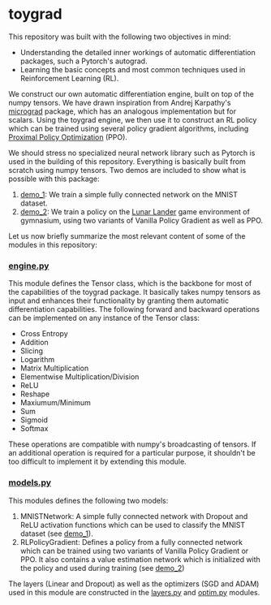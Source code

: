 # toygrad

This repository was built with the following two objectives in mind:

- Understanding the detailed inner workings of automatic differentiation packages, such a Pytorch's autograd.
- Learning the basic concepts and most common techniques used in Reinforcement Learning (RL).

We construct our own automatic differentiation engine, built on top of the numpy tensors. We have drawn inspiration 
from Andrej Karpathy's [micrograd](https://github.com/karpathy/micrograd) package, which has an analogous implementation
but for scalars. Using the toygrad engine, we then use it to construct an RL policy which can be trained 
using several policy gradient algorithms, including [Proximal Policy Optimization](https://arxiv.org/pdf/1707.06347.pdf) (PPO). 

We should stress no specialized neural network library such as Pytorch is used in the building of this repository. Everything is basically built from scratch using numpy tensors. Two demos are included to show what is possible with this package:

1. [demo_1](https://github.com/feliperosso/toygrad/tree/main/demo_1): We train a simple fully connected network on the MNIST dataset.
2. [demo_2](https://github.com/feliperosso/toygrad/tree/main/demo_2): We train a policy on the [Lunar Lander](https://gymnasium.farama.org/environments/box2d/lunar_lander/) game environment of gymnasium, using two variants of Vanilla Policy Gradient as well as PPO.

Let us now briefly summarize the most relevant content of some of the modules in this repository:

### [engine.py](https://github.com/feliperosso/toygrad/blob/main/toygrad/engine.py)

This module defines the Tensor class, which is the backbone for most of the capabilities of 
the toygrad package. It basically takes numpy tensors as input and enhances their 
functionality by granting them automatic differentiation capabilities. The following 
forward and backward operations can be implemented on any instance of the Tensor class:

- Cross Entropy
- Addition
- Slicing
- Logarithm
- Matrix Multiplication
- Elementwise Multiplication/Division
- ReLU
- Reshape
- Maxiumum/Minimum
- Sum
- Sigmoid
- Softmax

These operations are compatible with numpy's broadcasting of tensors. If an additional
operation is required for a particular purpose, it shouldn't be too difficult to implement
it by extending this module.

### [models.py](https://github.com/feliperosso/toygrad/blob/main/toygrad/nn/models.py)

This modules defines the following two models:

1. MNISTNetwork: A simple fully connected network with Dropout and ReLU activation functions which can be used to classify the MNIST dataset (see [demo_1](https://github.com/feliperosso/toygrad/tree/main/demo_1)).
2. RLPolicyGradient: Defines a policy from a fully connected network which can be trained using two variants of Vanilla Policy Gradient or PPO. It also contains a value estimation network which is initialized with the policy and used during training (see [demo_2](https://github.com/feliperosso/toygrad/tree/main/demo_2))

The layers (Linear and Dropout) as well as the optimizers (SGD and ADAM) used in this module are constructed in the [layers.py](https://github.com/feliperosso/toygrad/blob/main/toygrad/nn/layers.py) and [optim.py](https://github.com/feliperosso/toygrad/blob/main/toygrad/nn/optim.py) modules.

